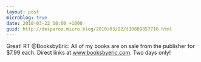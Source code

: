 ```yaml
---
layout: post
microblog: true
date: 2010-03-22 10:00 +1000
guid: http://desparoz.micro.blog/2010/03/22/t10889857716.html
---
```

Great! RT @BooksbyEric: All of my books are on sale from the publisher for $7.99 each. Direct links at www.booksbyeric.com. Two days only!
